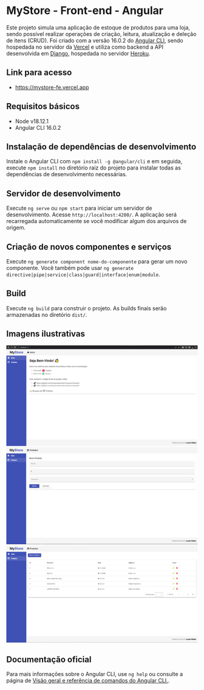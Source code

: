 # MyStore - Front-end - Angular 

Este projeto simula uma aplicação de estoque de produtos para uma loja, sendo possível realizar operações de criação, leitura, atualização e deleção de itens (CRUD). Foi criado com a versão 16.0.2 do [Angular CLI](https://github.com/angular/angular-cli), sendo hospedada no servidor da [Vercel](https://vercel.com) e utiliza como backend a API desenvolvida em [Django](https://github.com/lucasnatanmelo/mystore-backend), hospedada no servidor [Heroku](https://heroku.com).

## Link para acesso
- https://mystore-fe.vercel.app

## Requisitos básicos

- Node v18.12.1
- Angular CLI 16.0.2

## Instalação de dependências de desenvolvimento

Instale o Angular CLI com `npm install -g @angular/cli` e em seguida, execute `npm install` no diretório raiz do projeto para instalar todas as dependências de desenvolvimento necessárias.

## Servidor de desenvolvimento

Execute `ng serve` ou `npm start` para iniciar um servidor de desenvolvimento. Acesse `http://localhost:4200/`. A aplicação será recarregada automaticamente se você modificar algum dos arquivos de origem.

## Criação de novos componentes e serviços

Execute `ng generate component nome-do-componente` para gerar um novo componente. Você também pode usar `ng generate directive|pipe|service|class|guard|interface|enum|module`.

## Build

Execute `ng build` para construir o projeto. As builds finais serão armazenadas no diretório `dist/`.

## Imagens ilustrativas

![Home Main](src/assets/readme.imgs/home.png)
![Home Produto](src/assets/readme.imgs/novo_produto.png)
![Novo Produtos](src/assets/readme.imgs/produtos.png)

## Documentação oficial

Para mais informações sobre o Angular CLI, use `ng help` ou consulte a página de [ Visão geral e referência de comandos do Angular CLI.](https://angular.io/cli).
